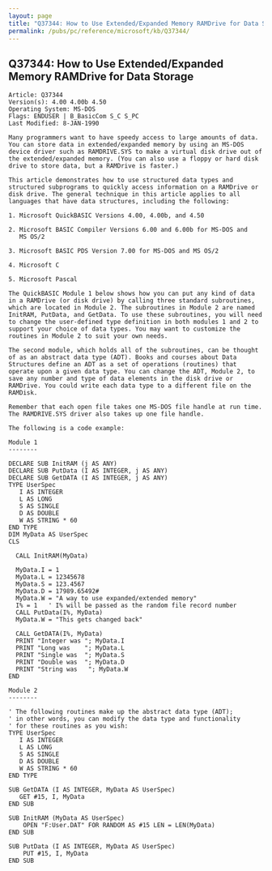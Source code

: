 ```yaml
---
layout: page
title: "Q37344: How to Use Extended/Expanded Memory RAMDrive for Data Storage"
permalink: /pubs/pc/reference/microsoft/kb/Q37344/
---
```


## Q37344: How to Use Extended/Expanded Memory RAMDrive for Data Storage

	Article: Q37344
	Version(s): 4.00 4.00b 4.50
	Operating System: MS-DOS
	Flags: ENDUSER | B_BasicCom S_C S_PC
	Last Modified: 8-JAN-1990
	
	Many programmers want to have speedy access to large amounts of data.
	You can store data in extended/expanded memory by using an MS-DOS
	device driver such as RAMDRIVE.SYS to make a virtual disk drive out of
	the extended/expanded memory. (You can also use a floppy or hard disk
	drive to store data, but a RAMDrive is faster.)
	
	This article demonstrates how to use structured data types and
	structured subprograms to quickly access information on a RAMDrive or
	disk drive. The general technique in this article applies to all
	languages that have data structures, including the following:
	
	1. Microsoft QuickBASIC Versions 4.00, 4.00b, and 4.50
	
	2. Microsoft BASIC Compiler Versions 6.00 and 6.00b for MS-DOS and
	   MS OS/2
	
	3. Microsoft BASIC PDS Version 7.00 for MS-DOS and MS OS/2
	
	4. Microsoft C
	
	5. Microsoft Pascal
	
	The QuickBASIC Module 1 below shows how you can put any kind of data
	in a RAMDrive (or disk drive) by calling three standard subroutines,
	which are located in Module 2. The subroutines in Module 2 are named
	InitRAM, PutData, and GetData. To use these subroutines, you will need
	to change the user-defined type definition in both modules 1 and 2 to
	support your choice of data types. You may want to customize the
	routines in Module 2 to suit your own needs.
	
	The second module, which holds all of the subroutines, can be thought
	of as an abstract data type (ADT). Books and courses about Data
	Structures define an ADT as a set of operations (routines) that
	operate upon a given data type. You can change the ADT, Module 2, to
	save any number and type of data elements in the disk drive or
	RAMDrive. You could write each data type to a different file on the
	RAMDisk.
	
	Remember that each open file takes one MS-DOS file handle at run time.
	The RAMDRIVE.SYS driver also takes up one file handle.
	
	The following is a code example:
	
	Module 1
	--------
	
	DECLARE SUB InitRAM (j AS ANY)
	DECLARE SUB PutData (I AS INTEGER, j AS ANY)
	DECLARE SUB GetDATA (I AS INTEGER, j AS ANY)
	TYPE UserSpec
	   I AS INTEGER
	   L AS LONG
	   S AS SINGLE
	   D AS DOUBLE
	   W AS STRING * 60
	END TYPE
	DIM MyData AS UserSpec
	CLS
	
	  CALL InitRAM(MyData)
	
	  MyData.I = 1
	  MyData.L = 12345678
	  MyData.S = 123.4567
	  MyData.D = 17989.65492#
	  MyData.W = "A way to use expanded/extended memory"
	  I% = 1   ' I% will be passed as the random file record number
	  CALL PutData(I%, MyData)
	  MyData.W = "This gets changed back"
	
	  CALL GetDATA(I%, MyData)
	  PRINT "Integer was "; MyData.I
	  PRINT "Long was    "; MyData.L
	  PRINT "Single was  "; MyData.S
	  PRINT "Double was  "; MyData.D
	  PRINT "String was   "; MyData.W
	END
	
	Module 2
	--------
	
	' The following routines make up the abstract data type (ADT);
	' in other words, you can modify the data type and functionality
	' for these routines as you wish:
	TYPE UserSpec
	   I AS INTEGER
	   L AS LONG
	   S AS SINGLE
	   D AS DOUBLE
	   W AS STRING * 60
	END TYPE
	
	SUB GetDATA (I AS INTEGER, MyData AS UserSpec)
	   GET #15, I, MyData
	END SUB
	
	SUB InitRAM (MyData AS UserSpec)
	    OPEN "F:User.DAT" FOR RANDOM AS #15 LEN = LEN(MyData)
	END SUB
	
	SUB PutData (I AS INTEGER, MyData AS UserSpec)
	    PUT #15, I, MyData
	END SUB
